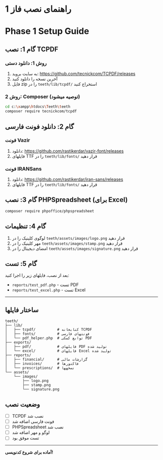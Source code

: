 # راهنمای نصب فاز 1
# Phase 1 Setup Guide

## گام 1: نصب TCPDF

### روش 1: دانلود دستی
1. به سایت بروید: https://github.com/tecnickcom/TCPDF/releases
2. آخرین نسخه را دانلود کنید
3. فایل zip را در `teeth/lib/tcpdf/` استخراج کنید

### روش 2: Composer (توصیه میشود)
```bash
cd c:\xampp\htdocs\Teeth\teeth
composer require tecnickcom/tcpdf
```

## گام 2: دانلود فونت فارسی

### فونت Vazir
1. دانلود: https://github.com/rastikerdar/vazir-font/releases
2. فایلهای TTF را در `teeth/lib/fonts/` قرار دهید

### فونت IRANSans
1. دانلود: https://github.com/rastikerdar/iran-sans/releases
2. فایلهای TTF را در `teeth/lib/fonts/` قرار دهید

## گام 3: نصب PHPSpreadsheet (برای Excel)

```bash
composer require phpoffice/phpspreadsheet
```

## گام 4: تنظیمات

1. لوگوی کلینیک را در `teeth/assets/images/logo.png` قرار دهید
2. مهر کلینیک را در `teeth/assets/images/stamp.png` قرار دهید
3. امضای دیجیتال را در `teeth/assets/images/signature.png` قرار دهید

## گام 5: تست

بعد از نصب، فایلهای زیر را اجرا کنید:
- `reports/test_pdf.php` - تست PDF
- `reports/test_excel.php` - تست Excel

---

## ساختار فایلها

```
teeth/
├── lib/
│   ├── tcpdf/          # کتابخانه TCPDF
│   ├── fonts/          # فونتهای فارسی
│   └── pdf_helper.php  # توابع کمکی PDF
├── exports/
│   ├── pdf/            # فایلهای PDF تولید شده
│   └── excel/          # فایلهای Excel تولید شده
├── reports/
│   ├── financial/      # گزارشات مالی
│   ├── invoices/       # فاکتورها
│   └── prescriptions/  # نسخهها
└── assets/
    └── images/
        ├── logo.png
        ├── stamp.png
        └── signature.png
```

## وضعیت نصب

- [ ] TCPDF نصب شد
- [ ] فونت فارسی اضافه شد
- [ ] PHPSpreadsheet نصب شد
- [ ] لوگو و مهر اضافه شد
- [ ] تست موفق بود

---

**آماده برای شروع کدنویسی!**
